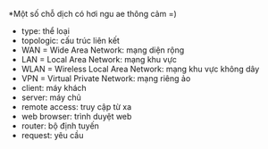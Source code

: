 *Một số chỗ dịch có hơi ngu ae thông cảm =)
- type: thể loại
- topologic: cấu trúc liên kết
- WAN = Wide Area Network: mạng diện rộng
- LAN = Local Area Network: mạng khu vực
- WLAN = Wireless Local Area Network: mạng khu vực không dây
- VPN = Virtual Private Network: mạng riêng ảo
- client: máy khách
- server: máy chủ
- remote access: truy cập từ xa
- web browser: trình duyệt web
- router: bộ định tuyến
- request: yêu cầu
